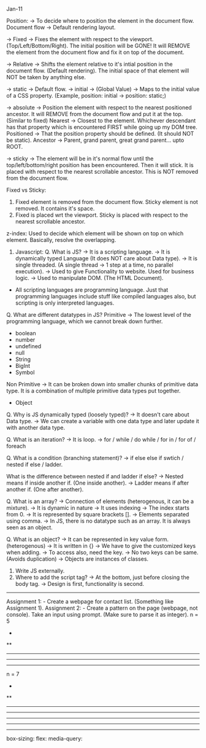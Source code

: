 Jan-11

Position: -> To decide where to position the element in the document flow.
Document flow -> Default rendering layout.

-> Fixed -> Fixes the element with respect to the viewport. (Top/Left/Bottom/Right). The initial position will be GONE! It will REMOVE the element from the document flow and fix it on top of the document.

-> Relative -> Shifts the element relative to it's intial position in the document flow. (Default rendering). The initial space of that element will NOT be taken by anything else.

-> static -> Default flow.
-> initial -> (Global Value) -> Maps to the initial value of a CSS property. (Example, position: initial -> position: static;)

-> absolute -> Position the element with respect to the nearest positioned ancestor. It will REMOVE from the document flow and put it at the top. (Similar to fixed)
Nearest -> Closest to the element. Whichever descendant has that property which is encountered FIRST while going up my DOM tree.
Positioned -> That the position property should be defined. (It should NOT be static).
Ancestor -> Parent, grand parent, great grand parent... upto ROOT.

-> sticky -> The element will be in it's normal flow until the top/left/bottom/right position has been encountered. Then it will stick. It is placed with respect to the nearest scrollable ancestor. This is NOT removed from the document flow.

Fixed vs Sticky:
1. Fixed element is removed from the document flow. Sticky element is not removed. It contains it's space.
2. Fixed is placed wrt the viewport. Sticky is placed with respect to the nearest scrollable ancestor.

z-index: Used to decide which element will be shown on top on which element. Basically, resolve the overlapping.

1. Javascript:
Q. What is JS?
-> It is a scripting language.
-> It is dynamically typed Language (It does NOT care about Data type).
-> It is single threaded. (A single thread -> 1 step at a time, no parallel execution).
-> Used to give Functionality to website. Used for business logic.
-> Used to manipulate DOM. (The HTML Document).

* All scripting languages are programming language. Just that programming languages include stuff like compiled languages also, but scripting is only interpreted languages.

Q. What are different datatypes in JS?
Primitive -> The lowest level of the programming language, which we cannot break down further.
- boolean
- number
- undefined
- null
- String
- BigInt
- Symbol

Non Primitive -> It can be broken down into smaller chunks of primitive data type. It is a combination of multiple primitive data types put together.
- Object

Q. Why is JS dynamically typed (loosely typed)?
-> It doesn't care about Data type.
-> We can create a variable with one data type and later update it with another data type.


Q. What is an iteration?
-> It is loop.
-> for / while / do while / for in / for of / foreach

Q. What is a condition (branching statement)?
-> if else else if swtich / nested if else / ladder.

What is the difference between nested if and ladder if else?
-> Nested means if inside another if. (One inside another).
-> Ladder means if after another if. (One after another).

Q. What is an array?
-> Connection of elements (heterogenous, it can be a mixture).
-> It is dynamic in nature
-> It uses indexing
-> The index starts from 0.
-> It is represented by square brackets [].
-> Elements separated using comma.
-> In JS, there is no datatype such as an array. It is always seen as an object.

Q. What is an object?
-> It can be represented in key value form. (heterogenous)
-> It is written in {}
-> We have to give the customized keys when adding. 
-> To access also, need the key.
-> No two keys can be same. (Avoids duplication)
-> Objects are instances of classes.

1. Write JS externally.
2. Where to add the script tag?
-> At the bottom, just before closing the body tag.
-> Design is first, functionality is second.

---
Assignment 1: - Create a webpage for contact list. (Something like Assignment 1).
Assignment 2: - Create a pattern on the page (webpage, not console). Take an input using prompt. (Make sure to parse it as integer).
n = 5

*
**
***
****
*****

n = 7

*
**
***
****
*****
******
*******





box-sizing:
flex:
media-query: